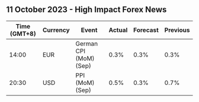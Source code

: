 ## 11 October 2023 - High Impact Forex News

| Time (GMT+8) | Currency | Event | Actual | Forecast | Previous |
|------|----------|-------|--------|----------|----------|
| 14:00 | EUR | German CPI (MoM) (Sep) | 0.3% | 0.3% | 0.3% |
| 20:30 | USD | PPI (MoM) (Sep) | 0.5% | 0.3% | 0.7% |
